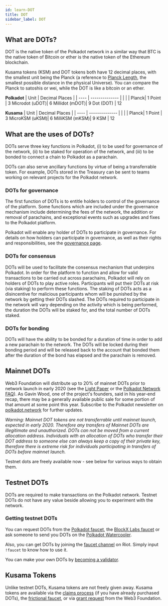 ```yaml
---
id: learn-DOT
title: DOT
sidebar_label: DOT
---
```


## What are DOTs?

DOT is the native token of the Polkadot network in a similar way that BTC is the native token of Bitcoin or ether is the native token of the Ethereum blockchain.

Kusama tokens (KSM) and DOT tokens both have 12 decimal places, with the smallest unit being the Planck (a reference to [Planck Length](https://en.wikipedia.org/wiki/Planck_length), the smallest possible distance in the physical Universe). You can compare the Planck to satoshis or wei, while the DOT is like a bitcoin or an ether.

**Polkadot**
| Unit | Decimal Places |
| ---- | -------------- |
|      |                |
 Planck| 1 Point | 3 Microdot (uDOT)| 6 Millidot (mDOT)| 9 Dot (DOT) | 12

**Kusama**
| Unit | Decimal Places |
| ---- | -------------- |
|      |                |
 Planck| 1 Point | 3 MicroKSM (uKSM)| 6 MilliKSM (mKSM)| 9 KSM | 12


## What are the uses of DOTs?

DOTs serve three key functions in Polkadot, (i) to be used for governance of the network, (ii) to be staked for operation of the network, and (iii) to be bonded to connect a chain to Polkadot as a parachain.

DOTs can also serve ancillary functions by virtue of being a transferrable token. For example, DOTs stored in the Treasury can be sent to teams working on relevant projects for the Polkadot network.

### DOTs for governance

The first function of DOTs is to entitle holders to control of the governance of the platform. Some functions which are included under the governance mechanism include determining the fees of the network, the addition or removal of parachains, and exceptional events such as upgrades and fixes to the Polkadot platform.

Polkadot will enable any holder of DOTs to participate in governance. For details on how holders can participate in governance, as well as their rights and responsibilities, see the [governance page](learn-governance).

### DOTs for consensus

DOTs will be used to facilitate the consensus mechanism that underpins Polkadot. In order for the platform to function and allow for valid transactions to be carried out across parachains, Polkadot will rely on holders of DOTs to play active roles. Participants will put their DOTs at risk (via staking) to perform these functions. The staking of DOTs acts as a disincentive for malicious participants whom will be punished by the network by getting their DOTs slashed. The DOTs required to participate in the network will vary depending on the activity which is being performed, the duration the DOTs will be staked for, and the total number of DOTs staked.

### DOTs for bonding

DOTs will have the ability to be bonded for a duration of time in order to add a new parachain to the network. The DOTs will be locked during their bonding period and will be released back to the account that bonded them after the duration of the bond has elapsed and the parachain is removed.

## Mainnet DOTs

Web3 Foundation will distribute up to 20% of mainnet DOTs prior to network launch in early 2020 (see the [Light Paper](https://polkadot.network/Polkadot-lightpaper.pdf) or the [Polkadot Network FAQ](https://polkadot.network/faq/)). As Gavin Wood, one of the project's founders, said in his year-end recap, there may be a generally available public sale for some portion of that amount at some point this year. Subscribe to the Polkadot newsletter on [polkadot.network](https://polkadot.network/) for further updates.

_Warning: Mainnet DOT tokens are not transferrable until mainnet launch, expected in early 2020. Therefore any transfers of Mainnet DOTs are illegitimate and unauthorized. DOTs can not be moved from a current allocation address. Individuals with an allocation of DOTs who transfer their DOT address to someone else can always keep a copy of their private key, therefore there is extreme risk for individuals participating in transfers of DOTs before mainnet launch._

Testnet dots are freely available now - see below for various ways to obtain them.

## Testnet DOTs

DOTs are required to make transactions on the Polkadot network. Testnet DOTs do not have any value beside allowing you to experiment with the network.

### Getting testnet DOTs

You can request DOTs from the [Polkadot faucet](https://faucet.polkadot.network/), the [BlockX Labs faucet](https://faucets.blockxlabs.com/) or ask someone to send you DOTs on the [Polkadot Watercooler](https://riot.im/app/#/room/#polkadot-watercooler:matrix.org).

Also, you can get DOTs by joining the [faucet channel](https://matrix.to/#/!puxkyylfiAUGGBhGmY:web3.foundation?via=web3.foundation&via=matrix.org&via=matrix.parity.io) on Riot. Simply input `!faucet` to know how to use it.


You can make your own DOTs by [becoming a validator](https://wiki.polkadot.network/en/latest/polkadot/node/guides/how-to-validate/).

## Kusama Tokens

Unlike testnet DOTs, Kusama tokens are not freely given away. Kusama tokens are available via the [claims process](https://claim.kusama.network/) (if you have already purchased DOTs), the [frictional faucet](https://guide.kusama.network/en/latest/start/faucet/), or via [grant request](http://grants.web3.foundation) from the Web3 Foundation.
